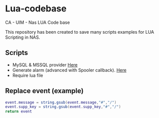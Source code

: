 # Lua-codebase
CA - UIM - Nas LUA Code base

This repository has been created to save many scripts examples for LUA Scripting in NAS.

## Scripts 

- MySQL & MSSQL provider [Here](provider.md)
- Generate alarm (advanced with Spooler callback). [Here](generate_alarm.md)
- Require lua file

## Replace event (example)

```lua
event.message = string.gsub(event.message,"#","/")
event.supp_key = string.gsub(event.supp_key,"#","/")
return event
```
